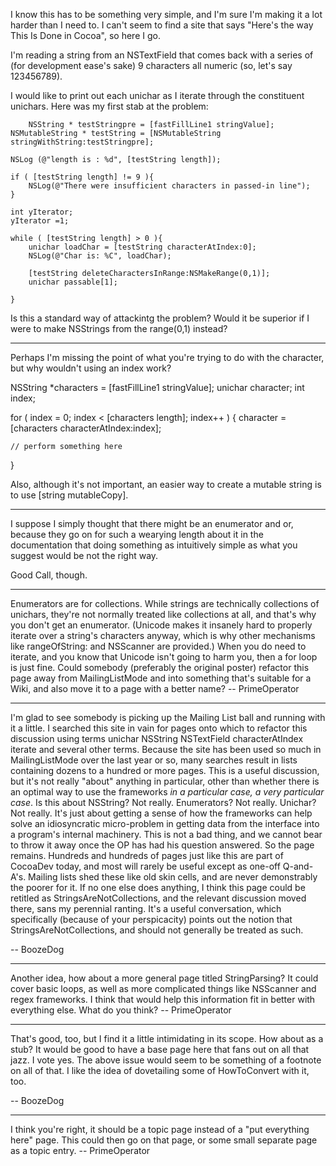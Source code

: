 

I know this has to be something very simple, and I'm sure I'm making it a lot harder than I need to.  I can't seem to find a site that says "Here's the way This Is Done in Cocoa", so here I go.

I'm reading a string from an NSTextField that comes back with a series of (for development ease's sake) 9 characters all numeric (so, let's say 123456789).

I would like to print out each unichar as I iterate through the constituent unichars.  Here was my first stab at the problem:

     
        NSString * testStringpre = [fastFillLine1 stringValue];
	NSMutableString * testString = [NSMutableString stringWithString:testStringpre];
	
	NSLog (@"length is : %d", [testString length]);
	
	if ( [testString length] != 9 ){
		NSLog(@"There were insufficient characters in passed-in line");
	}

	int yIterator;
	yIterator =1;

	while ( [testString length] > 0 ){
		unichar loadChar = [testString characterAtIndex:0];
		NSLog(@"Char is: %C", loadChar);
	
		[testString deleteCharactersInRange:NSMakeRange(0,1)];
		unichar passable[1];
		
	}


Is this a standard way of attackintg the problem?  Would it be superior if I were to make NSStrings from the range(0,1) instead?

----

Perhaps I'm missing the point of what you're trying to do with the character, but why wouldn't using an index work?

    
NSString *characters = [fastFillLine1 stringValue];
unichar character;
int index;

for ( index = 0; index < [characters length]; index++ )
{
	character = [characters characterAtIndex:index];
	
	// perform something here
}


Also, although it's not important, an easier way to create a mutable string is to use [string mutableCopy].

----

I suppose I simply thought that there might be an enumerator and or, because they go on for such a wearying length about it in the documentation that doing something as intuitively simple  as what you suggest would be not the right way.

Good Call, though.

----

Enumerators are for collections. While strings are technically collections of unichars, they're not normally treated like collections at all, and that's why you don't get an enumerator. (Unicode makes it insanely hard to properly iterate over a string's characters anyway, which is why other mechanisms like rangeOfString: and NSScanner are provided.) When you do need to iterate, and you know that Unicode isn't going to harm you, then a for loop is just fine. Could somebody (preferably the original poster) refactor this page away from MailingListMode and into something that's suitable for a Wiki, and also move it to a page with a better name? -- PrimeOperator

----

I'm glad to see somebody is picking up the Mailing List ball and running with it a little. I searched this site in vain for pages onto which to refactor this discussion using terms unichar NSString NSTextField     characterAtIndex iterate and several other terms. Because the site has been used so much in MailingListMode over the last year or so, many searches result in lists containing dozens to a hundred or more pages. This is a useful discussion, but it's not really "about" anything in particular, other than whether there is an optimal way to use the frameworks *in a particular case, a very particular case*. Is this about NSString? Not really. Enumerators? Not really. Unichar? Not really. It's just about getting a sense of how the frameworks can help solve an idiosyncratic micro-problem in getting data from the interface into a program's internal machinery. This is not a bad thing, and we cannot bear to throw it away once the OP has had his question answered. So the page remains. Hundreds and hundreds of pages just like this are part of CocoaDev today, and most will rarely be useful except as one-off Q-and-A's. Mailing lists shed these like old skin cells, and are never demonstrably the poorer for it. If no one else does anything, I think this page could be retitled as StringsAreNotCollections, and the relevant discussion moved there, sans my perennial ranting. It's a useful conversation, which specifically (because of your perspicacity) points out the notion that StringsAreNotCollections, and should not generally be treated as such. 

-- BoozeDog

----
Another idea, how about a more general page titled StringParsing? It could cover basic loops, as well as more complicated things like NSScanner and regex frameworks. I think that would help this information fit in better with everything else. What do you think? -- PrimeOperator

----

That's good, too, but I find it a little intimidating in its scope. How about as a stub? It would be good to have a base page here that fans out on all that jazz. I vote yes. The above issue would seem to be something of a footnote on all of that. I like the idea of dovetailing some of HowToConvert with it, too.

-- BoozeDog

----

I think you're right, it should be a topic page instead of a "put everything here" page. This could then go on that page, or some small separate page as a topic entry. -- PrimeOperator
